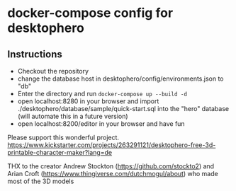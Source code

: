 # docker-compose config for desktophero

## Instructions
- Checkout the repository
- change the database host in desktophero/config/environments.json to "db"
- Enter the directory and run ```docker-compose up --build -d```
- open localhost:8280 in your browser and import ./desktophero/database/sample/quick-start.sql into the "hero" database (will automate this in a future version)
- open localhost:8200/editor in your browser and have fun

Please support this wonderful project.
https://www.kickstarter.com/projects/263291121/desktophero-free-3d-printable-character-maker?lang=de

THX to the creator Andrew Stockton (https://github.com/stockto2) and Arian Croft (https://www.thingiverse.com/dutchmogul/about) who made most of the 3D models
